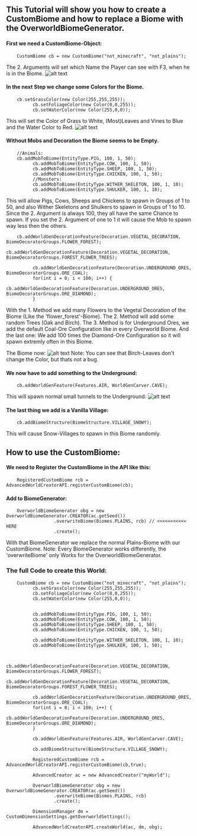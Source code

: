 ## This Tutorial will show you how to create a CustomBiome and how to replace a Biome with the OverworldBiomeGenerator.

#### First we need a CustomBiome-Object:
  ```
      CustomBiome cb = new CustomBiome("not_minecraft", "not_plains");
  ```
  The 2. Arguments will set which Name the Player can see with F3, when he is in the Biome.
  ![alt text](https://timcloud.ddns.net/github/tutorial_biomename.png)
  
  
#### In the next Step we change some Colors for the Biome.
  ```
      cb.setGrassColor(new Color(255,255,255));
			cb.setFoliageColor(new Color(0,0,255));
			cb.setWaterColor(new Color(255,0,0));
  ```
  This will set the Color of Grass to White, (Most)Leaves and Vines to Blue and the Water Color to Red.
  ![alt text](https://timcloud.ddns.net/github/tutorial_biomecolor.png)
  
  
#### Without Mobs and Decoration the Biome seems to be Empty.
  ```
      //Animals:
      cb.addMobToBiome(EntityType.PIG, 100, 1, 50);
			cb.addMobToBiome(EntityType.COW, 100, 1, 50);
			cb.addMobToBiome(EntityType.SHEEP, 100, 1, 50);
			cb.addMobToBiome(EntityType.CHICKEN, 100, 1, 50);
			//Monsters:
			cb.addMobToBiome(EntityType.WITHER_SKELETON, 100, 1, 10);
			cb.addMobToBiome(EntityType.SHULKER, 100, 1, 10);
  ```
  This will allow Pigs, Cows, Sheeps and Chickens to spawn in Groups of 1 to 50,
  and also Wither Skeletons and Shulkers to spawn in Groups of 1 to 10.
  Since the 2. Argument is always 100, they all have the same Chance to spawn.
  If you set the 2. Argument of one to 1 it will cause the Mob to spawn way less then the others.
  
  
  ```
      cb.addWorldGenDecorationFeature(Decoration.VEGETAL_DECORATION, BiomeDecoratorGroups.FLOWER_FOREST);
			cb.addWorldGenDecorationFeature(Decoration.VEGETAL_DECORATION, BiomeDecoratorGroups.FOREST_FLOWER_TREES);
			
			cb.addWorldGenDecorationFeature(Decoration.UNDERGROUND_ORES, BiomeDecoratorGroups.ORE_COAL);
			for(int i = 0; i < 100; i++) {
				cb.addWorldGenDecorationFeature(Decoration.UNDERGROUND_ORES, BiomeDecoratorGroups.ORE_DIAMOND);
			}
  ```
  With the 1. Method we add many Flowers to the Vegetal Decoration of the Biome (Like the 'flower_forest'-Biome).
  The 2. Method will add some random Trees (Oak and Birch).
  The 3. Method is for Underground Ores, we add the default Coal-Ore Configuration like in every Overworld Biome.
  And the last one: We add 100 times the Diamond-Ore Configuration so it will spawn extremly often in this Biome.
  
  The Biome now:
  ![alt text](https://timcloud.ddns.net/github/tutorial_biomefull.png)
  Note: You can see that Birch-Leaves don't change the Color, but thats not a bug. 
  
  
  #### We now have to add something to the Underground:
  ```
      cb.addWorldGenFeature(Features.AIR, WorldGenCarver.CAVE);
  ```
   This will spawn normal small tunnels to the Underground:
   ![alt text](https://timcloud.ddns.net/github/tutorial_biomeunderground.png)

  
  #### The last thing we add is a Vanilla Village:
  ```
      cb.addBiomeStructure(BiomeStructure.VILLAGE_SNOWY);
  ```
  This will cause Snow-Villages to spawn in this Biome randomly.
  
  
  ## How to use the CustomBiome:
  
  #### We need to Register the CustomBiome in the API like this:
  ```
      RegisteredCustomBiome rcb = AdvancedWorldCreatorAPI.registerCustomBiome(cb);
  ```
  
  #### Add to BiomeGenerator:
  ```
      OverworldBiomeGenerator obg = new OverworldBiomeGenerator.CREATOR(ac.getSeed())
					.overwriteBiome(Biomes.PLAINS, rcb) // <<<<<<<<<<< HERE
					.create();
  ```
  With that BiomeGenerator we replace the normal Plains-Biome with our CustomBiome.
  Note: Every BiomeGenerator works differently, the 'overwriteBiome' only Works for the OverworldBiomeGenerator.
  
  
  
  
  
  ### The full Code to create this World:
  ```
      CustomBiome cb = new CustomBiome("not_minecraft", "not_plains");
			cb.setGrassColor(new Color(255,255,255));
			cb.setFoliageColor(new Color(0,0,255));
			cb.setWaterColor(new Color(255,0,0));
		
			
			cb.addMobToBiome(EntityType.PIG, 100, 1, 50);
			cb.addMobToBiome(EntityType.COW, 100, 1, 50);
			cb.addMobToBiome(EntityType.SHEEP, 100, 1, 50);
			cb.addMobToBiome(EntityType.CHICKEN, 100, 1, 50);
			
			cb.addMobToBiome(EntityType.WITHER_SKELETON, 100, 1, 10);
			cb.addMobToBiome(EntityType.SHULKER, 100, 1, 50);
			
			
			cb.addWorldGenDecorationFeature(Decoration.VEGETAL_DECORATION, BiomeDecoratorGroups.FLOWER_FOREST);
			cb.addWorldGenDecorationFeature(Decoration.VEGETAL_DECORATION, BiomeDecoratorGroups.FOREST_FLOWER_TREES);
			
			cb.addWorldGenDecorationFeature(Decoration.UNDERGROUND_ORES, BiomeDecoratorGroups.ORE_COAL);
			for(int i = 0; i < 100; i++) {
				cb.addWorldGenDecorationFeature(Decoration.UNDERGROUND_ORES, BiomeDecoratorGroups.ORE_DIAMOND);
			}

			cb.addWorldGenFeature(Features.AIR, WorldGenCarver.CAVE);
			
			cb.addBiomeStructure(BiomeStructure.VILLAGE_SNOWY);
			
			RegisteredCustomBiome rcb = AdvancedWorldCreatorAPI.registerCustomBiome(cb,true);

			AdvancedCreator ac = new AdvancedCreator("myWorld");
			
			OverworldBiomeGenerator obg = new OverworldBiomeGenerator.CREATOR(ac.getSeed())
					.overwriteBiome(Biomes.PLAINS, rcb)
					.create();
			
			DimensionManager dm = CustomDimensionSettings.getOverworldSettings();
			
			AdvancedWorldCreatorAPI.createWorld(ac, dm, obg);
  ```
  
  
  
  
  
  
  
  
